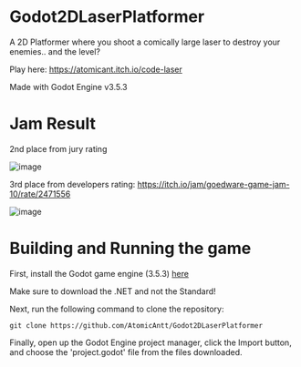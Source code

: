 # Godot2DLaserPlatformer
A 2D Platformer where you shoot a comically large laser to destroy your enemies.. and the level?

Play here: https://atomicant.itch.io/code-laser

Made with Godot Engine v3.5.3

# Jam Result

2nd place from jury rating

![image](https://github.com/AtomicAntt/Godot2DLaserPlatformer/assets/89709922/0be4a1b0-d692-4252-8abb-960ac3de05c8)

3rd place from developers rating: https://itch.io/jam/goedware-game-jam-10/rate/2471556

![image](https://github.com/AtomicAntt/Godot2DLaserPlatformer/assets/89709922/7ac15fa9-72cf-4d52-aa72-ea046f33d099)

# Building and Running the game

First, install the Godot game engine (3.5.3) [here](https://godotengine.org/download/archive/3.5.3-stable/)

Make sure to download the .NET and not the Standard!

Next, run the following command to clone the repository:
```
git clone https://github.com/AtomicAntt/Godot2DLaserPlatformer
```

Finally, open up the Godot Engine project manager, click the Import button, and choose the 'project.godot' file from the files downloaded.
